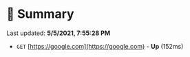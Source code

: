 # 📖 Summary
Last updated: **5/5/2021, 7:55:28 PM**

- `GET` [https://google.com](https://google.com) - **Up** (152ms)
